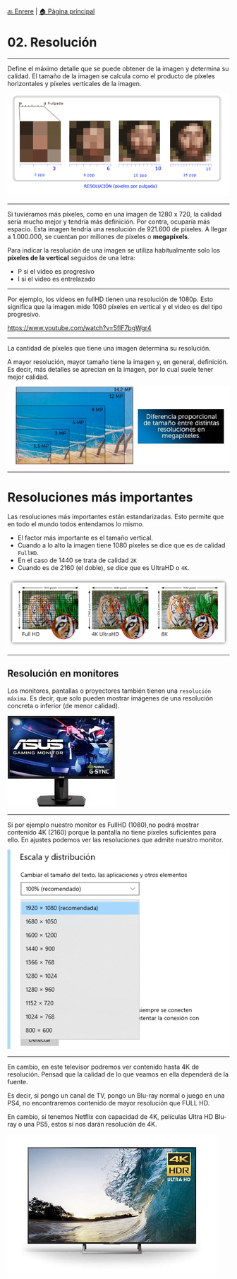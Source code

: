 [🔙 Enrere](../) | [🏠 Pàgina principal](http://danimrprofe.github.io/apuntes/)

# 02. Resolución

---

Define el máximo detalle que se puede obtener de la imagen y determina su calidad. El tamaño de la imagen se calcula como el producto de  píxeles horizontales y  píxeles verticales de la imagen.

![imagen](media/image58.png)

---

Si tuviéramos más píxeles, como en una imagen de 1280 x 720, la calidad sería mucho mejor y tendría más definición. Por contra, ocuparía más espacio. Esta imagen tendría una resolución de 921.600‬ de píxeles. A llegar a 1.000.000, se cuentan por millones de píxeles o **megapíxels**.

Para indicar la resolución de una imagen se utiliza habitualmente solo los **píxeles de la vertical** seguidos de una letra:

- P si el video es progresivo
- I si el video es entrelazado

---

Por ejemplo, los vídeos en fullHD tienen una resolución de 1080p. Esto significa que la imagen mide 1080 píxeles en vertical y el video es del tipo progresivo.

<https://www.youtube.com/watch?v=5flF7bgWgr4>

---

La cantidad de píxeles que tiene una imagen determina su resolución.

A mayor resolución, mayor tamaño tiene la imagen y, en general, definición. Es decir, más detalles se aprecian en la imagen, por lo cual suele tener mejor calidad.

![imagen](media/image59.png)

---

# Resoluciones más importantes

Las resoluciones más importantes están estandarizadas. Esto permite que en todo el mundo todos entendamos lo mismo.

- El factor más importante es el tamaño vertical.
- Cuando a lo alto la imagen tiene 1080 píxeles se dice que es de calidad ``FullHD``.
- En el caso de 1440 se trata de calidad ``2K``
- Cuando es de 2160 (el doble), se dice que es UltraHD o ``4K``.

![imagen](media/image60.png)

---

## Resolución en monitores

Los monitores, pantallas o proyectores también tienen una ``resolución máxima``. Es decir, que solo pueden mostrar imágenes de una resolución concreta o inferior (de menor calidad).

![imagen](media/image61.png)

---

Si por ejemplo nuestro monitor es FullHD (1080),no podrá mostrar contenido 4K (2160) porque la pantalla no tiene píxeles suficientes para ello. En ajustes podemos ver las resoluciones que admite nuestro monitor.

![imagen](media/image62.png)

---

En cambio, en este televisor podremos ver contenido hasta 4K de resolución. Pensad que la calidad de lo que veamos en ella dependerá de la fuente.

Es decir, si pongo un canal de TV, pongo un Blu-ray normal o juego en una PS4, no encontraremos contenido de mayor resolución que FULL HD.

En cambio, si tenemos Netflix con capacidad de 4K, películas Ultra HD Blu-ray o una PS5, estos sí nos darán resolución de 4K.

![imagen](media/image63.jpeg)
